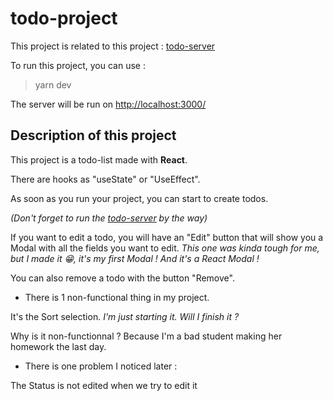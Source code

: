 # todo-project
This project is related to this project : [todo-server](https://github.com/MoniSwon/todo-server)

To run this project, you can use :
> yarn dev

The server will be run on [http://localhost:3000/](http://localhost:3000/)

## Description of this project
This project is a todo-list made with **React**.

There are hooks as "useState" or "UseEffect".

As soon as you run your project, you can start to create todos.

*(Don't forget to run the [todo-server](https://github.com/MoniSwon/todo-server) by the way)*

If you want to edit a todo, you will have an "Edit" button that will show you a Modal with all the fields you want to edit. *This one was kinda tough for me, but I made it 😁, it's my first Modal ! And it's a React Modal !*

You can also remove a todo with the button "Remove".

* There is 1 non-functional thing in my project.

It's the Sort selection. *I'm just starting it. Will I finish it ?*

Why is it non-functionnal ? Because I'm a bad student making her homework the last day.

* There is one problem I noticed later :

The Status is not edited when we try to edit it
